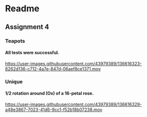 # Readme
## Assignment 4
### Teapots
#### All tests were successful.
https://user-images.githubusercontent.com/43979389/136616323-8262d136-c712-4a7e-847d-06aef8ce1371.mov
### Unique
#### 1/2 rotation around (Ox) of a 16-petal rose.
https://user-images.githubusercontent.com/43979389/136616329-a48e3867-7023-41d6-9cc1-f52b18b07238.mov









